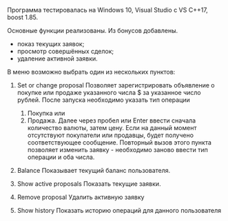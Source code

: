 Программа тестировалась на Windows 10, Visual Studio с VS C++17, boost 1.85.

Основные функции реализованы.
Из бонусов добавлены.
- показ текущих заявок;
- просмотр совершённых сделок;
- удаление активной заявки.

В меню возможно выбрать один из нескольких пунктов:

1) Set or change proposal
Позволяет зарегистрировать объявление о покупке или продаже указанного числа $ за указанное число рублей.
После запуска необходимо указать тип операции
    1) Покупка или
    2) Продажа.
Далее через пробел или Enter ввести сначала количество валюты, затем цену.
Если на данный момент отсутствуют покупатели или продавцы, будет получено соответствующее сообщение.
Повторный вызов этого пункта позволяет изменить заявку - необходимо заново ввести тип операции и оба числа.

2) Balance
Показывает текущий баланс пользователя.

3) Show active proposals
Показать текущие заявки.

4) Remove proposal
Удалить активную заявку

5) Show history
Показать историю операций для данного пользователя
